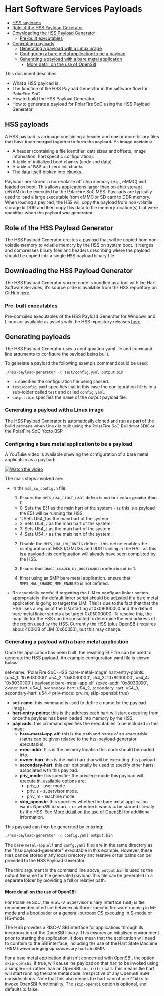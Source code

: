 # Hart Software Services Payloads

- [HSS payloads](#payload-info)
- [Role of the HSS Payload Generator](#info)
- [Downloading the HSS Payload Generator](#download)
  - [Pre-built executables](#executables)
- [Generating payloads](#payloads)
  - [Generating a payload with a Linux image](#linux-payload)
  - [Configuring a bare metal application to be a payload](#config-bare-metal-payload)
  - [Generating a payload with a bare metal application](#bare-metal-payload)
    - [More detail on the use of OpenSBI](#opensbi)

This document describes:

- What a HSS payload is.
- The function of the HSS Payload Generator in the software flow for PolarFire SoC.
- How to build the HSS Payload Generator.
- How to generate a payload for PolarFire SoC using the HSS Payload Generator.

## HSS payloads <a name="payload-info"></a>

A HSS payload is an image containing a header and one or more binary files that have been merged together to form the payload. An image contains:

- A header (containing a file identifier, data sizes and offsets, image information, hart specific configuration).
- A table of initialized boot chunks (code and data).
- A table of BSS and zero init chunks.
- The data itself broken into chunks.

Payloads are stored in non-volatile off chip memory (e.g., eMMC) and loaded on boot. This allows applications larger than on-chip storage (eNVM) to be executed by the PolarFire SoC MSS. Payloads are typically used to load a large executable from eMMC or SD card to DDR memory. When loading a payload, the HSS will copy the payload from non-volatile storage to DDR and then copy this data to the memory location(s) that were specified when the payload was generated.

## Role of the HSS Payload Generator <a name="info"></a>

The HSS Payload Generator creates a payload that will be copied from non-volatile memory to volatile memory by the HSS on system boot. It merges and compresses binary files and headers describing where the payload should be copied into a single HSS payload binary file.

## Downloading the HSS Payload Generator <a name="download"></a>

The HSS Payload Generator source code is bundled as a tool with the Hart Software Services, it's source code is available from the HSS repository on GitHub [here](https://github.com/polarfire-soc/hart-software-services/tree/master/tools/hss-payload-generator).

### Pre-built executables <a name="executables"></a>

Pre-compiled executables of the HSS Payload Generator for Windows and Linux are available as assets with the HSS repository releases [here](https://github.com/polarfire-soc/hart-software-services/releases).

## Generating payloads <a name="payloads"></a>

The HSS Payload Generator uses a configuration yaml file and command line arguments to configure the payload being built.

To generate a payload the following example command could be used:

```sh
./hss-payload-generator -c test/config.yaml output.bin
```

- `-c` specifies the configuration file being passed.
- `test/config.yaml` specifies that in this case the configuration file is in a sub-folder called `test` and called `config.yaml`.
- `output.bin` specifies the name of the output payload file.

### Generating a payload with a Linux image <a name="linux-payload"></a>

The HSS Payload Generator is automatically cloned and run as part of the build process when Linux is built using the PolarFire SoC Buildroot SDK or the PolarFire SoC Yocto BSP

### Configuring a bare metal application to be a payload <a name="config-bare-metal-payload"></a>

A YouTube video is available showing the configuration of a bare metal application as a payload:

[![Watch the video](https://img.youtube.com/vi/5Q3GZVD72GQ/0.jpg)](https://www.youtube.com/watch?v=5Q3GZVD72GQ&list=PL9B4edd-p2ahGOmnvJvFLvSID3N3-rJC6&index=2)

The main steps involved are:
- In the `mss_sw_config.h` file:
  1. Ensure the `MPFS_HAL_FIRST_HART` define is set to a value greater than 0:

    - 0: Sets the E51 as the main hart of the system - as this is a payload the E51 will be running the HSS.
    - 1: Sets U54_1 as the main hart of the system.
    - 2: Sets U54_2 as the main hart of the system.
    - 3: Sets U54_3 as the main hart of the system.
    - 4: Sets U54_4 as the main hart of the system.

  2. Disable the `MPFS_HAL_HW_CONFIG` define - this define enables the configuration of MSS I/O MUXs and DDR training in the HAL, as this is a payload this configuration will already have been completed by the HSS.

  3. Ensure that `IMAGE_LOADED_BY_BOOTLOADER` define is set to 1.

  4. If not using an SMP bare metal application. ensure that `MPFS_HAL_SHARED_MEM_ENABLED` is not defined.

- Be especially careful if targetting the LIM to configure linker scripts appropriately: the default linker script should be adjusted if a bare metal application is going to target the LIM. This is due to the fact that that the HSS uses a region of the LIM starting at 0x08000000 and the default bare metal linker scripts also target 0x08000000. To resolve this, the map file for the HSS can be consulted to determine the end address of the region used by the HSS. Currently the HSS (plus OpenSBI) requires about 400KiB of LIM (0x60000), but this may change.

### Generating a payload with a bare metal application <a name="bare-metal-payload"></a>

Once the application has been built, the resulting ELF file can be used to generate the HSS payload. An example configuration yaml file is shown below:

  set-name: 'PolarFire-SoC-HSS::bare-metal-image'
  hart-entry-points: {u54_1: '0x8030000', u54_2: '0x8030000', u54_3: '0x8030000', u54_4: '0x8030000'}
  payloads:
    bare-metal-app.elf: {exec-addr: '0x8030000', owner-hart: u54_1, secondary-hart: u54_2, secondary-hart: u54_3, secondary-hart: u54_4 priv-mode: prv_m, skip-opensbi: true}

- **set-name**: this command is used to define a name for the payload image.
- **hart-entry-points**: this is the address each hart will start executing from once the payload has been loaded into memory by the HSS.
- **payloads**: this command specifies the executables to be included in this image.
  - **bare-metal-app.elf**: this is the path and name of an executable (paths can be given relative to the hss-payload-generator executable).
  - **exec-addr**: this is the memory location this code should be loaded into.
  - **owner-hart**: this is the main hart that will be executing this payload.
  - **secondary-hart**: this can optionally be used to specify other harts associated with this payload.
  - **priv_mode**: this specifies the privilege mode this payload will execute in, available options are:
    - priv_u - user mode.
    - priv_s - supervisor mode.
    - priv_m - machine mode.
  - **skip_opensbi**: this specifies whether the bare metal application wants OpenSBI to start it, or whether it wants to be started directly by the HSS. See [More detail on the use of OpenSBI](#opensbi) for additional information.

This payload can then be generated by entering:

```sh
./hss-payload-generator -c config.yaml output.bin
```

The `bare-metal-app.elf` and `confg.yaml` files are in the same directory as the "hss-payload-generator" executable in this example. However, these files can be stored in any local directory and relative or full paths can be provided to the HSS Payload Generator.

The third argument in the command line above, `output.bin` is used as the output filename for the generated payload.This file can be generated in a separate folder by providing a full or relative path.

#### More detail on the use of OpenSBI <a name="opensbi"></a>

For PolarFire SoC, the RISC-V Supervisor Binary Interface (SBI) is the recommended interface between platform-specific firmware running in M-mode and a bootloader or a general-purpose OS executing in S-mode or HS-mode.

The HSS provides a RISC-V SBI interface for applications through its incorporation of the OpenSBI library.  This ensures an initialised environment prior to starting the application. It does mean that the application will need to conform to the SBI interface, including the use of the Hart State Machine (HSM) when bringing up secondary harts in SMP.

For a bare metal application that isn't concerned with OpenSBI, the option `skip-opensbi`, if true, will cause the payload on that hart to be invoked using a simple `mret` rather than an OpenSBI `sbi_init()` call. This means the hart will start running the bare metal code irrespective of any OpenSBI HSM considerations. Note that this also means the hart cannot use `ECALL`s to invoke OpenSBI functionality.  The `skip-opensbi` option is optional, and defaults to false.
